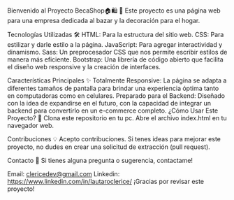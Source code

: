 Bienvenido al Proyecto BecaShop🏠🛍️
🎉 Este proyecto es una página web para una empresa dedicada al bazar y la decoración para el hogar.

Tecnologías Utilizadas 🛠️
HTML: Para la estructura del sitio web.
CSS: Para estilizar y darle estilo a la página.
JavaScript: Para agregar interactividad y dinamismo.
Sass: Un preprocesador CSS que nos permite escribir estilos de manera más eficiente.
Bootstrap: Una librería de código abierto que facilita el diseño web responsive y la creación de interfaces.

Características Principales ✨
Totalmente Responsive: La página se adapta a diferentes tamaños de pantalla para brindar una experiencia óptima tanto en computadoras como en celulares.
Preparado para el Backend: Diseñado con la idea de expandirse en el futuro, con la capacidad de integrar un backend para convertirlo en un e-commerce completo.
¿Cómo Usar Este Proyecto? 🚀
Clona este repositorio en tu pc.
Abre el archivo index.html en tu navegador web.

Contribuciones 💡
Acepto contribuciones. Si tenes ideas para mejorar este proyecto, no dudes en crear una solicitud de extracción (pull request).

Contacto 📧
Si tienes alguna pregunta o sugerencia, contactame!

Email: clericedev@gmail.com
Linkedin: https://www.linkedin.com/in/lautaroclerice/
¡Gracias por revisar este proyecto!
